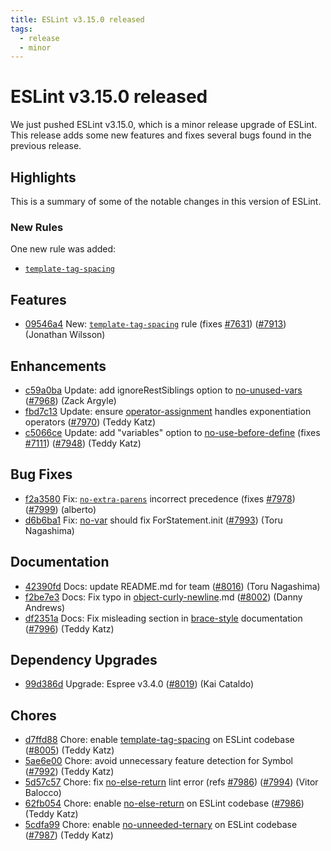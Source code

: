 ```yaml
---
title: ESLint v3.15.0 released
tags:
  - release
  - minor
---
```

# ESLint v3.15.0 released

We just pushed ESLint v3.15.0, which is a minor release upgrade of ESLint. This release adds some new features and fixes several bugs found in the previous release.

## Highlights

This is a summary of some of the notable changes in this version of ESLint.

### New Rules

One new rule was added:

- [`template-tag-spacing`](/docs/rules/template-tag-spacing)


## Features


* [09546a4](https://github.com/eslint/eslint/commit/09546a4) New: [`template-tag-spacing`](/docs/rules/template-tag-spacing) rule (fixes [#7631](https://github.com/eslint/eslint/issues/7631)) ([#7913](https://github.com/eslint/eslint/issues/7913)) (Jonathan Wilsson)




## Enhancements


* [c59a0ba](https://github.com/eslint/eslint/commit/c59a0ba) Update: add ignoreRestSiblings option to [no-unused-vars](/docs/rules/no-unused-vars) ([#7968](https://github.com/eslint/eslint/issues/7968)) (Zack Argyle)
* [fbd7c13](https://github.com/eslint/eslint/commit/fbd7c13) Update: ensure [operator-assignment](/docs/rules/operator-assignment) handles exponentiation operators ([#7970](https://github.com/eslint/eslint/issues/7970)) (Teddy Katz)
* [c5066ce](https://github.com/eslint/eslint/commit/c5066ce) Update: add "variables" option to [no-use-before-define](/docs/rules/no-use-before-define) (fixes [#7111](https://github.com/eslint/eslint/issues/7111)) ([#7948](https://github.com/eslint/eslint/issues/7948)) (Teddy Katz)




## Bug Fixes


* [f2a3580](https://github.com/eslint/eslint/commit/f2a3580) Fix: [`no-extra-parens`](/docs/rules/no-extra-parens) incorrect precedence (fixes [#7978](https://github.com/eslint/eslint/issues/7978)) ([#7999](https://github.com/eslint/eslint/issues/7999)) (alberto)
* [d6b6ba1](https://github.com/eslint/eslint/commit/d6b6ba1) Fix: [no-var](/docs/rules/no-var) should fix ForStatement.init ([#7993](https://github.com/eslint/eslint/issues/7993)) (Toru Nagashima)




## Documentation


* [42390fd](https://github.com/eslint/eslint/commit/42390fd) Docs: update README.md for team ([#8016](https://github.com/eslint/eslint/issues/8016)) (Toru Nagashima)
* [f2be7e3](https://github.com/eslint/eslint/commit/f2be7e3) Docs: Fix typo in [object-curly-newline](/docs/rules/object-curly-newline).md ([#8002](https://github.com/eslint/eslint/issues/8002)) (Danny Andrews)
* [df2351a](https://github.com/eslint/eslint/commit/df2351a) Docs: Fix misleading section in [brace-style](/docs/rules/brace-style) documentation ([#7996](https://github.com/eslint/eslint/issues/7996)) (Teddy Katz)




## Dependency Upgrades


* [99d386d](https://github.com/eslint/eslint/commit/99d386d) Upgrade: Espree v3.4.0 ([#8019](https://github.com/eslint/eslint/issues/8019)) (Kai Cataldo)






## Chores


* [d7ffd88](https://github.com/eslint/eslint/commit/d7ffd88) Chore: enable [template-tag-spacing](/docs/rules/template-tag-spacing) on ESLint codebase ([#8005](https://github.com/eslint/eslint/issues/8005)) (Teddy Katz)
* [5ae6e00](https://github.com/eslint/eslint/commit/5ae6e00) Chore: avoid unnecessary feature detection for Symbol ([#7992](https://github.com/eslint/eslint/issues/7992)) (Teddy Katz)
* [5d57c57](https://github.com/eslint/eslint/commit/5d57c57) Chore: fix [no-else-return](/docs/rules/no-else-return) lint error (refs [#7986](https://github.com/eslint/eslint/issues/7986)) ([#7994](https://github.com/eslint/eslint/issues/7994)) (Vitor Balocco)
* [62fb054](https://github.com/eslint/eslint/commit/62fb054) Chore: enable [no-else-return](/docs/rules/no-else-return) on ESLint codebase ([#7986](https://github.com/eslint/eslint/issues/7986)) (Teddy Katz)
* [5cdfa99](https://github.com/eslint/eslint/commit/5cdfa99) Chore: enable [no-unneeded-ternary](/docs/rules/no-unneeded-ternary) on ESLint codebase ([#7987](https://github.com/eslint/eslint/issues/7987)) (Teddy Katz)

